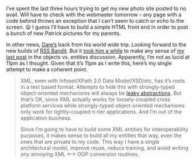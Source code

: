 I’ve spent the last three hours trying to get my new photo site posted
to no avail. Will have to check with the webmaster tomorrow – any page
with a code behind throws an exception that I can’t seem to catch or
echo to the screen.
:frowning: I
guess I’ll have to build a simple HTML front end in order to post a
bunch of new Patrick pictures for my parents.

In other news, [Dare’s](http://www.kuro5hin.org/user/Carnage4Life/diary)
back from his world wide trip. Looking forward to the new builds of [RSS
Bandit](http://www22.brinkster.com/rendelmann/db/200306archive002.asp#1054847834002).
But it [took him a
while](http://www.kuro5hin.org/story/2003/6/7/162431/3970) to make any
sense of [my last
post](PermaLink.aspx?guid=7c64a65b-ec8b-4339-b98a-25081625449a) in the
objects vs. entities discussion. Apparently, I’m not as lucid at 11pm as
I thought. Given that it’s 11pm as I write this, here’s my single
attempt to make a coherent point.

> XML, even with Infoset/XPath 2.0 Data Model/XSD/etc, has it’s roots in
> a text based format. Attempts to hide this with strongly-typed
> object-oriented mechanisms will always be [leaky
> abstractions](http://www.joelonsoftware.com/articles/LeakyAbstractions.html).
> But that’s OK, since XML actually works for loosely-coupled cross
> platform services while strongly-typed object-oriented mechanisms only
> work for tightly-coupled n-tier applications. And I’m out of the
> application business.
>
> Since I’m going to have to build some XML entities for
> interoperability purposes, it makes sense to build all my entitles
> that way, even the ones that are private to my code. This way I have a
> single architectural model, improve reuse, reduce training, and avoid
> writing any annoying XML \<–\> OOP conversion routines.

